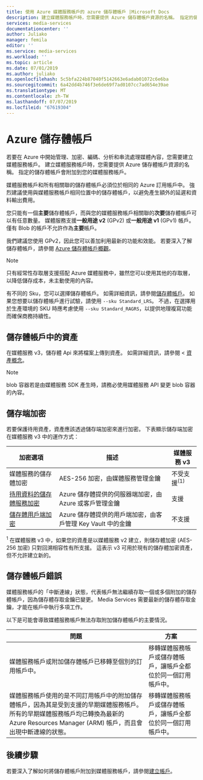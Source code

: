 ```yaml
---
title: 使用 Azure 媒體服務帳戶的 azure 儲存體帳戶 |Microsoft Docs
description: 建立媒體服務帳戶時，您需要提供 Azure 儲存體帳戶資源的名稱。 指定的儲存體帳戶會附加到您的媒體服務帳戶。
services: media-services
documentationcenter: ''
author: Juliako
manager: femila
editor: ''
ms.service: media-services
ms.workload: ''
ms.topic: article
ms.date: 07/01/2019
ms.author: juliako
ms.openlocfilehash: 5c5bfa224b87040f5142663e6adab01072c6e6ba
ms.sourcegitcommit: 6a42dd4b746f3e6de69f7ad0107cc7ad654e39ae
ms.translationtype: MT
ms.contentlocale: zh-TW
ms.lasthandoff: 07/07/2019
ms.locfileid: "67619304"
---
```

# <a name="azure-storage-accounts"></a>Azure 儲存體帳戶

若要在 Azure 中開始管理、加密、編碼、分析和串流處理媒體內容，您需要建立媒體服務帳戶。 建立媒體服務帳戶時，您需要提供 Azure 儲存體帳戶資源的名稱。 指定的儲存體帳戶會附加到您的媒體服務帳戶。 

媒體服務帳戶和所有相關聯的儲存體帳戶必須位於相同的 Azure 訂用帳戶中。 強烈建議使用與媒體服務帳戶相同位置中的儲存體帳戶，以避免產生額外的延遲和資料輸出費用。

您只能有一個**主要**儲存體帳戶，而與您的媒體服務帳戶相關聯的**次要**儲存體帳戶可以有任意數量。 媒體服務支援**一般用途 v2** (GPv2) 或**一般用途 v1** (GPv1) 帳戶。 <br/>僅有 Blob 的帳戶不允許作為**主要**帳戶。 

我們建議您使用 GPv2，因此您可以善加利用最新的功能和效能。 若要深入了解儲存體帳戶，請參閱 [Azure 儲存體帳戶概觀](../../storage/common/storage-account-overview.md)。

> [!NOTE]
> 只有經常性存取層支援搭配 Azure 媒體服務中，雖然您可以使用其他的存取層，以降低儲存成本，未主動使用的內容。

有不同的 Sku，您可以選擇儲存體帳戶。 如需詳細資訊，請參閱[儲存體帳戶](https://docs.microsoft.com/cli/azure/storage/account?view=azure-cli-latest)。 如果您想要以儲存體帳戶進行試驗，請使用 `--sku Standard_LRS`。 不過，在選擇用於生產環境的 SKU 時應考慮使用 `--sku Standard_RAGRS`，以提供地理複寫功能而確保商務持續性。 

## <a name="assets-in-a-storage-account"></a>儲存體帳戶中的資產

在媒體服務 v3，儲存體 Api 來將檔案上傳到資產。 如需詳細資訊，請參閱 <<c0> [ 資產概念](assets-concept.md)。

> [!Note]
> blob 容器若是由媒體服務 SDK 產生時，請務必使用媒體服務 API 變更 blob 容器的內容。
 
## <a name="storage-side-encryption"></a>儲存端加密

若要保護待用資產，資產應該透過儲存端加密來進行加密。 下表顯示儲存端加密在媒體服務 v3 中的運作方式：

|加密選項|描述|媒體服務 v3|
|---|---|---|
|媒體服務的儲存體加密| AES-256 加密，由媒體服務管理金鑰|不受支援<sup>(1)</sup>|
|[待用資料的儲存體服務加密](https://docs.microsoft.com/azure/storage/common/storage-service-encryption)|Azure 儲存體提供的伺服器端加密，由 Azure 或客戶管理金鑰|支援|
|[儲存體用戶端加密](https://docs.microsoft.com/azure/storage/common/storage-client-side-encryption)|Azure 儲存體提供的用戶端加密，由客戶管理 Key Vault 中的金鑰|不支援|

<sup>1</sup> 在媒體服務 v3 中，如果您的資產是以媒體服務 v2 建立，則儲存體加密 (AES-256 加密) 只對回溯相容性有所支援。 這表示 v3 可用於現有的儲存體加密資產，但不允許建立新的。

## <a name="storage-account-errors"></a>儲存體帳戶錯誤

媒體服務帳戶的「中斷連線」狀態，代表帳戶無法繼續存取一個或多個附加的儲存體帳戶，因為儲存體存取金鑰已變更。 Media Services 需要最新的儲存體存取金鑰，才能在帳戶中執行多項工作。

以下是可能會導致媒體服務帳戶無法存取附加儲存體帳戶的主要情況。 

|問題|方案|
|---|---|
|媒體服務帳戶或附加儲存體帳戶已移轉至個別的訂用帳戶中。 |移轉媒體服務帳戶或儲存體帳戶，讓帳戶全都位於同一個訂用帳戶中。 |
|媒體服務帳戶使用的是不同訂用帳戶中的附加儲存體帳戶，因為其是受到支援的早期媒體服務帳戶。 所有的早期媒體服務帳戶均已轉換為最新的 Azure Resources Manager (ARM) 帳戶，而且會出現中斷連線的狀態。 |移轉媒體服務帳戶或儲存體帳戶，讓帳戶全都位於同一個訂用帳戶中。|

## <a name="next-steps"></a>後續步驟

若要深入了解如何將儲存體帳戶附加到媒體服務帳戶，請參閱[建立帳戶](create-account-cli-quickstart.md)。
